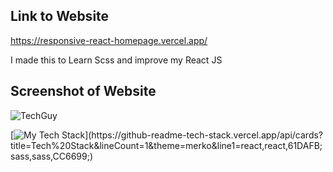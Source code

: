 ## Link to Website
https://responsive-react-homepage.vercel.app/

I made this to Learn Scss and improve my React JS

## Screenshot of Website
![TechGuy](https://user-images.githubusercontent.com/105537793/212306219-c250765e-e8b5-40bf-85f9-af5a98da347c.png)

[![My Tech Stack](https://github-readme-tech-stack.vercel.app/api/cards?title=Tech%20Stack&lineCount=1&theme=merko&line1=react,react,61DAFB;sass,sass,CC6699;)](https://github-readme-tech-stack.vercel.app/api/cards?title=Tech%20Stack&lineCount=1&theme=merko&line1=react,react,61DAFB;sass,sass,CC6699;)
